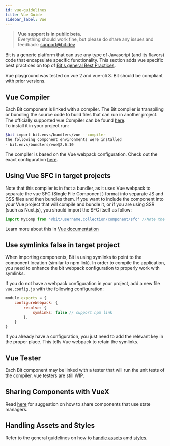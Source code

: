 ```yaml
---
id: vue-guidelines
title: Vue Guide
sidebar_label: Vue
---
```


> **Vue support is in public beta.**  
> Everything should work fine, but please do share any issues and feedback: support@bit.dev

Bit is a generic platform that can use any type of Javascript (and its flavors) code that encapsulate specific functionality. This section adds vue specific best practices on top of [Bit's general Best Practices](/docs/best-practices.html).

Vue playground was tested on vue 2 and vue-cli 3. Bit should be compliant with prior versions.

## Vue Compiler

Each Bit component is linked with a compiler. The Bit compiler is transpiling or bundling the source code to build files that can run in another project.  
The officially supported vue Compiler can be found [here](https://bit.dev/bit/envs/bundlers/vue).  
To install it in your project run:  

```bash
$bit import bit.envs/bundlers/vue --compiler
the following component environments were installed
- bit.envs/bundlers/vue@2.6.10
```

The compiler is based on the Vue webpack configuration. Check out the exact configuration [here](https://bit.dev/bit/envs/bundlers/vue/~code#webpack.config.js).

## Using Vue SFC in target projects

Note that this compiler is in fact a bundler, as it uses Vue webpack to separate the vue SFC (Single File Component ) format into separate JS and CSS files and then bundles them. If you want to include the component into your Vue project that will compile and bundle it, or if you are using SSR (such as Nuxt.js), you should import the SFC itself as follow:  

```js
import MyComp from '@bit/username.collection/component/sfc' //Note the SFC at the end.
```

Learn more about this in [Vue documentation](https://vuejs.org/v2/cookbook/packaging-sfc-for-npm.html)

## Use symlinks false in target project

When importing components, Bit is using symlinks to point to the component location (similar to npm link). In order to compile the application, you need to enhance the bit webpack configuration to properly work with symlinks.  

If you do not have a webpack configuration in your project, add a new file `vue.config.js` with the following configuration:  

```js
module.exports = {
    configureWebpack: {
        resolve: {
            symlinks: false // support npm link
        },
    }
}
```

If you already have a configuration, you just need to add the relevant key in the proper place. This tells Vue webpack to retain the symlinks.

## Vue Tester

Each Bit component may be linked with a tester that will run the unit tests of the compiler. vue testers are still WIP.  

## Sharing Components with VueX

Read [here](/docs/best-practices#state-managers) for suggestion on how to share components that use state managers.  

## Handling Assets and Styles

Refer to the general guidelines on how to [handle assets](/docs/best-practices#handling-assets) amd [styles](/docs/best-practices#handling-styles).
